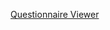 
[Questionnaire Viewer](https://project-wildfyre.github.io/questionnaire-viewer/?q=https://virtually-healthcare.github.io/HL7-FHIR-Implementation-Guide/Questionnaire-DailyPhysicalActivity.json)
